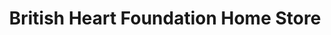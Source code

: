 ---
title: "British Heart Foundation Home Store"
url: /glasgow/british-heart-foundation-home-store/
shop: furniture
---